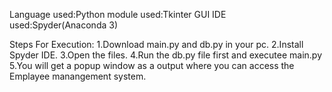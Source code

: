 Language used:Python
module used:Tkinter GUI 
IDE used:Spyder(Anaconda 3)

Steps For Execution:
1.Download main.py and db.py in your pc.
2.Install Spyder IDE.
3.Open the files.
4.Run the db.py file first and executee main.py
5.You will get a popup window as a output where you can access the Emplayee manangement system.
